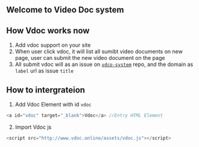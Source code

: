 ## Welcome to Video Doc system

## How Vdoc works now
1. Add vdoc support on your site
2. When user click vdoc, it will list all sumibt video documents on new page, user can submit the new video document on the page
3. All submit vdoc will as an issue on [`vdco-system`](http://www.github.com/vdoc-online/vdoc-system/issues) repo, and the domain as `label` url as issue `title`

## How to intergrateion
1. Add Vdoc Element with id `vdoc`
```javascript
<a id="vdoc" target="_blank">Vdoc</a> //Entry HTML Element
```
2. Import Vdoc js
```javascript
<script src="http://www.vdoc.online/assets/vdoc.js"></script>
```
